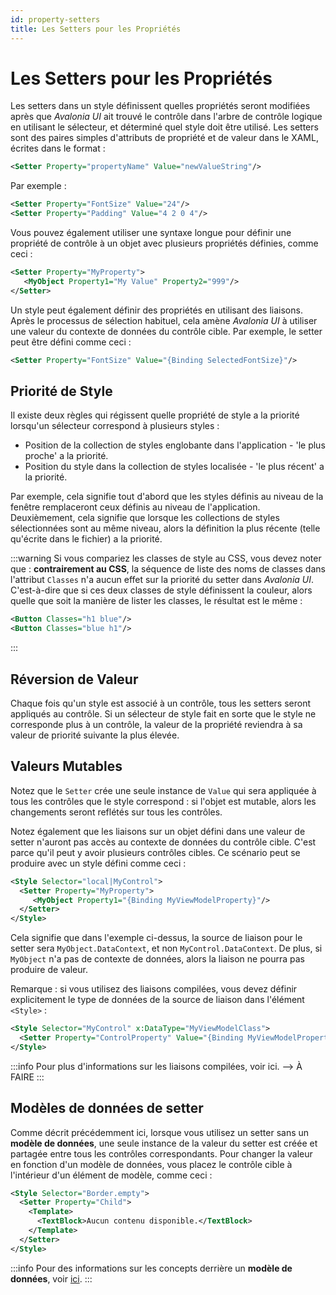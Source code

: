 ```yaml
---
id: property-setters
title: Les Setters pour les Propriétés
---
```


# Les Setters pour les Propriétés

Les setters dans un style définissent quelles propriétés seront modifiées après que _Avalonia UI_ ait trouvé le contrôle dans l'arbre de contrôle logique en utilisant le sélecteur, et déterminé quel style doit être utilisé. Les setters sont des paires simples d'attributs de propriété et de valeur dans le XAML, écrites dans le format :

```xml
<Setter Property="propertyName" Value="newValueString"/>
```

Par exemple :

```xml
<Setter Property="FontSize" Value="24"/>
<Setter Property="Padding" Value="4 2 0 4"/>
```

Vous pouvez également utiliser une syntaxe longue pour définir une propriété de contrôle à un objet avec plusieurs propriétés définies, comme ceci :

```xml
<Setter Property="MyProperty">
   <MyObject Property1="My Value" Property2="999"/>
</Setter>
```

Un style peut également définir des propriétés en utilisant des liaisons. Après le processus de sélection habituel, cela amène _Avalonia UI_ à utiliser une valeur du contexte de données du contrôle cible. Par exemple, le setter peut être défini comme ceci :

```xml
<Setter Property="FontSize" Value="{Binding SelectedFontSize}"/>
```

## Priorité de Style

Il existe deux règles qui régissent quelle propriété de style a la priorité lorsqu'un sélecteur correspond à plusieurs styles :

* Position de la collection de styles englobante dans l'application - 'le plus proche' a la priorité.
* Position du style dans la collection de styles localisée - 'le plus récent' a la priorité.

Par exemple, cela signifie tout d'abord que les styles définis au niveau de la fenêtre remplaceront ceux définis au niveau de l'application. Deuxièmement, cela signifie que lorsque les collections de styles sélectionnées sont au même niveau, alors la définition la plus récente (telle qu'écrite dans le fichier) a la priorité.

:::warning
Si vous compariez les classes de style au CSS, vous devez noter que : **contrairement au CSS**, la séquence de liste des noms de classes dans l'attribut `Classes` n'a aucun effet sur la priorité du setter dans _Avalonia UI_. C'est-à-dire que si ces deux classes de style définissent la couleur, alors quelle que soit la manière de lister les classes, le résultat est le même :

```xml
<Button Classes="h1 blue"/>
<Button Classes="blue h1"/>
```
:::

## Réversion de Valeur

Chaque fois qu'un style est associé à un contrôle, tous les setters seront appliqués au contrôle. Si un sélecteur de style fait en sorte que le style ne corresponde plus à un contrôle, la valeur de la propriété reviendra à sa valeur de priorité suivante la plus élevée.

## Valeurs Mutables

Notez que le `Setter` crée une seule instance de `Value` qui sera appliquée à tous les contrôles que le style correspond : si l'objet est mutable, alors les changements seront reflétés sur tous les contrôles.

Notez également que les liaisons sur un objet défini dans une valeur de setter n'auront pas accès au contexte de données du contrôle cible. C'est parce qu'il peut y avoir plusieurs contrôles cibles. Ce scénario peut se produire avec un style défini comme ceci :

```xml
<Style Selector="local|MyControl">
  <Setter Property="MyProperty">
     <MyObject Property1="{Binding MyViewModelProperty}"/>
  </Setter>
</Style>
```

Cela signifie que dans l'exemple ci-dessus, la source de liaison pour le setter sera `MyObject.DataContext`, et non `MyControl.DataContext`. De plus, si `MyObject` n'a pas de contexte de données, alors la liaison ne pourra pas produire de valeur.

Remarque : si vous utilisez des liaisons compilées, vous devez définir explicitement le type de données de la source de liaison dans l'élément `<Style>` :

```xml
<Style Selector="MyControl" x:DataType="MyViewModelClass">
  <Setter Property="ControlProperty" Value="{Binding MyViewModelProperty}" />
</Style>
```

:::info
Pour plus d'informations sur les liaisons compilées, voir ici. --> À FAIRE
:::

## Modèles de données de setter

Comme décrit précédemment ici, lorsque vous utilisez un setter sans un **modèle de données**, une seule instance de la valeur du setter est créée et partagée entre tous les contrôles correspondants. Pour changer la valeur en fonction d'un modèle de données, vous placez le contrôle cible à l'intérieur d'un élément de modèle, comme ceci :

```xml
<Style Selector="Border.empty">
  <Setter Property="Child">
    <Template>
      <TextBlock>Aucun contenu disponible.</TextBlock>
    </Template>
  </Setter>
</Style>
```

:::info
Pour des informations sur les concepts derrière un **modèle de données**, voir [ici](../../concepts/templates).
:::
